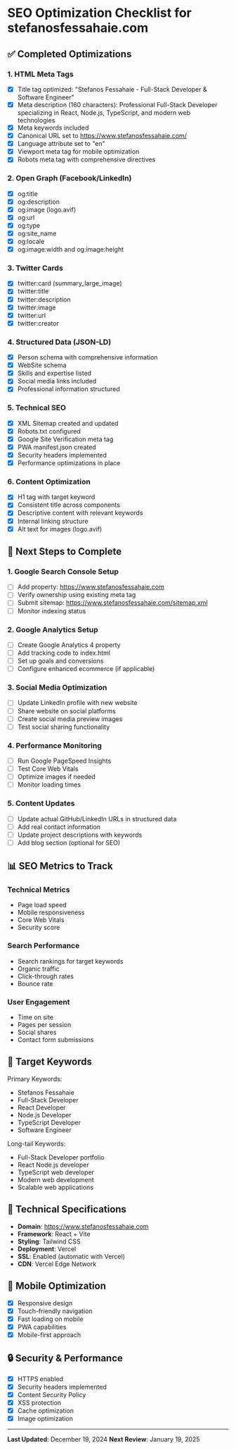 # SEO Optimization Checklist for stefanosfessahaie.com

## ✅ Completed Optimizations

### 1. HTML Meta Tags
- [x] Title tag optimized: "Stefanos Fessahaie - Full-Stack Developer & Software Engineer"
- [x] Meta description (160 characters): Professional Full-Stack Developer specializing in React, Node.js, TypeScript, and modern web technologies
- [x] Meta keywords included
- [x] Canonical URL set to https://www.stefanosfessahaie.com/
- [x] Language attribute set to "en"
- [x] Viewport meta tag for mobile optimization
- [x] Robots meta tag with comprehensive directives

### 2. Open Graph (Facebook/LinkedIn)
- [x] og:title
- [x] og:description
- [x] og:image (logo.avif)
- [x] og:url
- [x] og:type
- [x] og:site_name
- [x] og:locale
- [x] og:image:width and og:image:height

### 3. Twitter Cards
- [x] twitter:card (summary_large_image)
- [x] twitter:title
- [x] twitter:description
- [x] twitter:image
- [x] twitter:url
- [x] twitter:creator

### 4. Structured Data (JSON-LD)
- [x] Person schema with comprehensive information
- [x] WebSite schema
- [x] Skills and expertise listed
- [x] Social media links included
- [x] Professional information structured

### 5. Technical SEO
- [x] XML Sitemap created and updated
- [x] Robots.txt configured
- [x] Google Site Verification meta tag
- [x] PWA manifest.json created
- [x] Security headers implemented
- [x] Performance optimizations in place

### 6. Content Optimization
- [x] H1 tag with target keyword
- [x] Consistent title across components
- [x] Descriptive content with relevant keywords
- [x] Internal linking structure
- [x] Alt text for images (logo.avif)

## 🔄 Next Steps to Complete

### 1. Google Search Console Setup
- [ ] Add property: https://www.stefanosfessahaie.com
- [ ] Verify ownership using existing meta tag
- [ ] Submit sitemap: https://www.stefanosfessahaie.com/sitemap.xml
- [ ] Monitor indexing status

### 2. Google Analytics Setup
- [ ] Create Google Analytics 4 property
- [ ] Add tracking code to index.html
- [ ] Set up goals and conversions
- [ ] Configure enhanced ecommerce (if applicable)

### 3. Social Media Optimization
- [ ] Update LinkedIn profile with new website
- [ ] Share website on social platforms
- [ ] Create social media preview images
- [ ] Test social sharing functionality

### 4. Performance Monitoring
- [ ] Run Google PageSpeed Insights
- [ ] Test Core Web Vitals
- [ ] Optimize images if needed
- [ ] Monitor loading times

### 5. Content Updates
- [ ] Update actual GitHub/LinkedIn URLs in structured data
- [ ] Add real contact information
- [ ] Update project descriptions with keywords
- [ ] Add blog section (optional for SEO)

## 📊 SEO Metrics to Track

### Technical Metrics
- Page load speed
- Mobile responsiveness
- Core Web Vitals
- Security score

### Search Performance
- Search rankings for target keywords
- Organic traffic
- Click-through rates
- Bounce rate

### User Engagement
- Time on site
- Pages per session
- Social shares
- Contact form submissions

## 🎯 Target Keywords

Primary Keywords:
- Stefanos Fessahaie
- Full-Stack Developer
- React Developer
- Node.js Developer
- TypeScript Developer
- Software Engineer

Long-tail Keywords:
- Full-Stack Developer portfolio
- React Node.js developer
- TypeScript web developer
- Modern web development
- Scalable web applications

## 🔧 Technical Specifications

- **Domain**: https://www.stefanosfessahaie.com
- **Framework**: React + Vite
- **Styling**: Tailwind CSS
- **Deployment**: Vercel
- **SSL**: Enabled (automatic with Vercel)
- **CDN**: Vercel Edge Network

## 📱 Mobile Optimization

- [x] Responsive design
- [x] Touch-friendly navigation
- [x] Fast loading on mobile
- [x] PWA capabilities
- [x] Mobile-first approach

## 🔒 Security & Performance

- [x] HTTPS enabled
- [x] Security headers implemented
- [x] Content Security Policy
- [x] XSS protection
- [x] Cache optimization
- [x] Image optimization

---

**Last Updated**: December 19, 2024
**Next Review**: January 19, 2025 